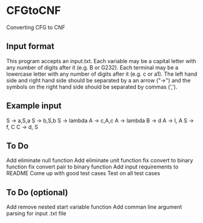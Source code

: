 # CFGtoCNF
Converting CFG to CNF

## Input format
This program accepts an input.txt. Each variable may be a capital letter with any number of digits after it (e.g. B or G232). 
Each terminal may be a lowercase letter with any number of digits after it (e.g. c or a1).
The left hand side and right hand side should be separated by a an arrow ("->") and the symbols on the right hand side should be separated by commas (',').

## Example input
S -> a,S,a
S -> b,S,b
S -> lambda
A -> c,A,c
A -> lambda
B -> d
A -> l, A
S -> f, C
C -> d, S

## To Do
Add eliminate null function
Add eliminate unit function
fix convert to binary function
fix convert pair to binary function
Add input requirements to README
Come up with good test cases
Test on all test cases

## To Do (optional)
Add remove nested start variable function
Add comman line argument parsing for input .txt file
